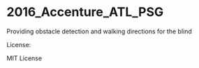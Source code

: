 # 2016_Accenture_ATL_PSG
Providing obstacle detection and walking directions for the blind

License:

MIT License